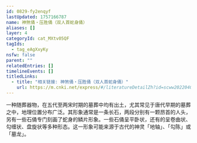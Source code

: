 ```yaml
---
id: 0829-fy2enqyf
lastUpdated: 1757166787
name: 神煞俑・压胜俑（双人首蛇身俑）
aliases: []
layer: 4
categoryId: cat_MXtv05QF
tagIds:
  - tag_eAgXxyKy
nsfw: false
parent: ""
relatedEntries: []
timelineEvents: []
titledLinks:
  - title: "相关链接: 神煞俑・压胜俑（双人首蛇身俑）"
    url: https://m.cnki.net/express/#/literatureDetailZh?id=scww202204006&typeId=CJFD
---
```


一种随葬器物，在五代至两宋时期的墓葬中均有出土，尤其常见于唐代早期的墓葬之中，地理位置分布广泛。其形象通常是一条长石，两段分别有一颗昂首的人头，另有一些石俑专门刻画了蛇身的鳞片形象。一些石俑呈平卧状，还有的呈卷曲状、勾缠状、盘旋状等多种形态。这一形象可能来源于古代的神灵「地轴」、「勾陈」或「墓龙」。